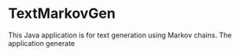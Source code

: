 # TextMarkovGen
This Java application is for text generation using Markov chains. The application generate